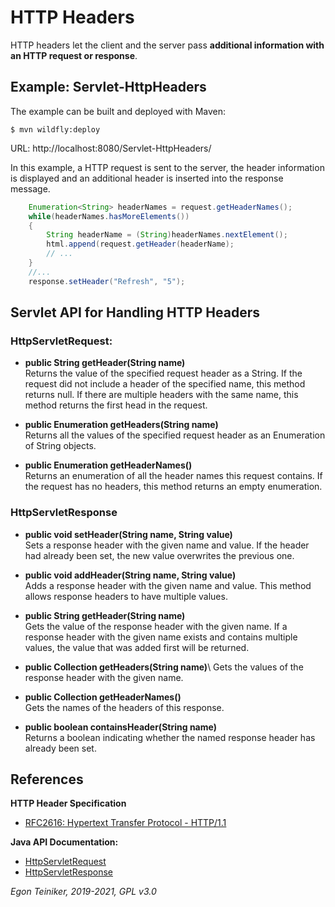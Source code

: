 # HTTP Headers

HTTP headers let the client and the server pass **additional information with an HTTP request or response**.

## Example: Servlet-HttpHeaders

The example  can be built and deployed with Maven:
```
$ mvn wildfly:deploy
```
URL: http://localhost:8080/Servlet-HttpHeaders/

In this example, a HTTP request is sent to the server, the header information is displayed and an additional 
header is inserted into the response message.


```Java 
    Enumeration<String> headerNames = request.getHeaderNames();
    while(headerNames.hasMoreElements()) 
    {
        String headerName = (String)headerNames.nextElement();
        html.append(request.getHeader(headerName);
        // ...
    }
    //...
    response.setHeader("Refresh", "5");
```




## Servlet API for Handling HTTP Headers

### HttpServletRequest:

* **public String getHeader(String name)**\
    Returns the value of the specified request header as a String. 
    If the request did not include a header of the specified name, this method 
    returns null.
    If there are multiple headers with the same name, this method returns the 
    first head in the request.

* **public Enumeration<String> getHeaders(String name)**\
    Returns all the values of the specified request header as an Enumeration of 
    String objects.

* **public Enumeration<String> getHeaderNames()**\
    Returns an enumeration of all the header names this request contains. If the 
    request has no headers, this method returns an empty enumeration.

    
### HttpServletResponse

* **public void setHeader(String name, String value)**\
    Sets a response header with the given name and value.
    If the header had already been set, the new value overwrites the previous one.
    
* **public void addHeader(String name, String value)**\
    Adds a response header with the given name and value.
    This method allows response headers to have multiple values.
    
* **public String getHeader(String name)**\
    Gets the value of the response header with the given name.
    If a response header with the given name exists and contains multiple values, 
    the value that was added first will be returned.    				
				
* **public Collection<String> getHeaders(String name)**\ 
    Gets the values of the response header with the given name.
	
* **public Collection<String> getHeaderNames()**\
    Gets the names of the headers of this response.
	
* **public boolean containsHeader(String name)**\
    Returns a boolean indicating whether the named response header has already 
    been set.						
				
				
## References

**HTTP Header Specification**
* [RFC2616: Hypertext Transfer Protocol - HTTP/1.1](https://datatracker.ietf.org/doc/html/rfc2616#section-14)

**Java API Documentation:**
* [HttpServletRequest](https://docs.oracle.com/javaee/6/api/javax/servlet/http/HttpServletRequest.html)
* [HttpServletResponse](https://docs.oracle.com/javaee/6/api/javax/servlet/http/HttpServletResponse.html)

*Egon Teiniker, 2019-2021, GPL v3.0*
